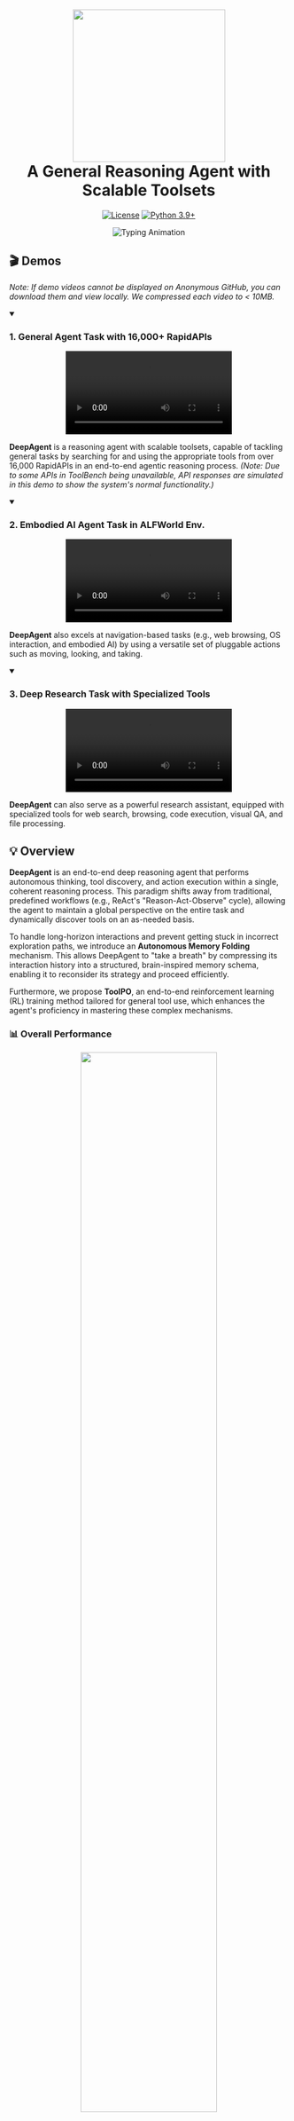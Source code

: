 <h1 align="center"> <img src="./figures/logo_deepagent.png" width="275" style="vertical-align:middle;"/><br>A General Reasoning Agent with Scalable Toolsets</a></h1>

<div align="center"> 

[![License](https://img.shields.io/badge/LICENSE-MIT-green.svg)](https://opensource.org/licenses/MIT) 
[![Python 3.9+](https://img.shields.io/badge/Python-3.9+-blue.svg)](https://www.python.org/downloads/release/python-390/) 
</div>

<div align="center">
  <img src="https://readme-typing-svg.herokuapp.com?font=Orbitron&size=20&duration=3000&pause=1000&color=005DE3&center=true&vCenter=true&width=800&lines=Welcome+to+DeepAgent;A+General+Reasoning+Agent+with+Scalable+Toolsets" alt="Typing Animation" />
</div>

## 🎬 Demos

*Note: If demo videos cannot be displayed on Anonymous GitHub, you can download them and view locally. We compressed each video to < 10MB.*

<!-- <table>
  <thead>
    <tr>
      <th width="50%" align="center">General Agent Task with 16,000+ RapidAPIs</a></th>
      <th width="50%" align="center">Embodied AI Agent Task in ALFWorld Env.</a></th>
    </tr>
  </thead>
  <tbody>
    <tr>
      <td align="center">
        <video src="https://github.com/user-attachments/assets/7aa586e9-a47a-425d-8d41-99226d2f6835" width="50%"></video>
      </td>
      <td align="center">
        <video src="https://github.com/user-attachments/assets/0fa74beb-cc9a-4316-a49c-54dbaa22ad81" width="50%"></video>
      </td>
    </tr>
    <tr>
      <td align="left">
        <b>DeepAgent</b> is a reasoning agent with scalable toolsets, it can handle general tasks with 16,000+ RapidAPIs by searching for and using the appropriate tools with deep agentic reasoning. 
        <br>
        <br>
        Rather than requiring humans to pre-define relevant tools for each task scenario, the model autonomously explores and selects appropriate tools to use, which fully unleashes the agent's autonomy.
      </td>
      <td align="left">
        <b>DeepAgent</b> can also handle navigation tasks (e.g., Web Agent and Embodied AI Agent tasks) with pluggable actions (e.g., moving, looking, taking, etc). 
        <br>
        <br>
        It can adjust the strategy dynamically based on the environment feedback, thus accomplishing the task within an end-to-end agentic reasoning process.
      </td>
    </tr>
  </tbody>
</table> -->

<details open>
<summary><h3>1. General Agent Task with 16,000+ RapidAPIs</h3></summary>

<div align="center">
    <video src="https://github.com/user-attachments/assets/7aa586e9-a47a-425d-8d41-99226d2f6835" />
</div>

**DeepAgent** is a reasoning agent with scalable toolsets, capable of tackling general tasks by searching for and using the appropriate tools from over 16,000 RapidAPIs in an end-to-end agentic reasoning process. *(Note: Due to some APIs in ToolBench being unavailable, API responses are simulated in this demo to show the system's normal functionality.)*

</details>

<details open>
<summary><h3>2. Embodied AI Agent Task in ALFWorld Env.</h3></summary>

<div align="center">
  <video src="https://github.com/user-attachments/assets/fe309384-9102-4d1e-a929-f8b9b4041243" />
</div>

**DeepAgent** also excels at navigation-based tasks (e.g., web browsing, OS interaction, and embodied AI) by using a versatile set of pluggable actions such as moving, looking, and taking.
</details>

<details open>
<summary><h3>3. Deep Research Task with Specialized Tools</h3></summary>

<div align="center">
  <video src="https://github.com/user-attachments/assets/a6278bfd-2ee9-44aa-9f74-82aa826d8778" />
</div>

**DeepAgent** can also serve as a powerful research assistant, equipped with specialized tools for web search, browsing, code execution, visual QA, and file processing.
</details>





## 💡 Overview


<!-- ![Model Comparison](<./figures/comparison.png>) -->

**DeepAgent** is an end-to-end deep reasoning agent that performs autonomous thinking, tool discovery, and action execution within a single, coherent reasoning process. This paradigm shifts away from traditional, predefined workflows (e.g., ReAct's "Reason-Act-Observe" cycle), allowing the agent to maintain a global perspective on the entire task and dynamically discover tools on an as-needed basis.

To handle long-horizon interactions and prevent getting stuck in incorrect exploration paths, we introduce an **Autonomous Memory Folding** mechanism. This allows DeepAgent to "take a breath" by compressing its interaction history into a structured, brain-inspired memory schema, enabling it to reconsider its strategy and proceed efficiently.

Furthermore, we propose **ToolPO**, an end-to-end reinforcement learning (RL) training method tailored for general tool use, which enhances the agent's proficiency in mastering these complex mechanisms.

### 📊 Overall Performance

<div align="center">
  <img src="./figures/overall_results.png" width="70%" />
</div>

We conduct extensive experiments on a wide range of benchmarks:
- **(1) General Tool-Use Tasks:** We evaluate DeepAgent on ToolBench, API-Bank, TMDB, Spotify, and ToolHop, which feature toolsets scaling from tens to over ten thousand distinct tools. 
- **(2) Downstream Applications:** We test its performance on ALFWorld, WebShop, GAIA, and Humanity's Last Exam (HLE), which require the use of domain-specific toolsets. The overall results in Figure show that DeepAgent achieves superior performance across all scenarios.

### ✨ The DeepAgent Framework

![Framework](<./figures/framework.png>)
**Key Features:**

- **Unified Agentic Reasoning**: DeepAgent departs from rigid, predefined workflows. It operates in a single stream of thought, autonomously reasoning about the task, dynamically discovering necessary tools, and executing actions. This allows the LRM to maintain a global perspective and unlock its full autonomous potential.

- **Autonomous Memory Folding & Brain-Inspired Memory**: When facing complex problems, DeepAgent can autonomously trigger memory folding. This process consolidates the interaction history into a structured memory, allowing the agent to restart its reasoning with a condensed yet comprehensive understanding of its progress. The memory architecture is brain-inspired and consists of:
    - **Episodic Memory**: A high-level log of key events, decisions, and sub-task completions.
    - **Working Memory**: Contains the most recent information, including the current sub-goal and near-term plans.
    - **Tool Memory**: Consolidates tool-related interactions, allowing the agent to learn from experience and refine its strategies.

- **End-to-End RL Training with ToolPO**: To effectively train the agent, we introduce ToolPO, a policy optimization method featuring:
    - An **LLM-based Tool Simulator** that mimics real-world APIs, ensuring stable and efficient training.
    - **Tool-Call Advantage Attribution**, which assigns fine-grained credit to correct tool invocation tokens, providing a more precise learning signal.

- **Broad Benchmark Support**: DeepAgent is designed to work with a diverse set of challenging benchmarks, including GAIA, HLE, ToolBench, ALFWorld, WebShop, and more.



## 🔧 Installation

###  Environment Setup
```bash
# Create conda environment
conda create -n deepagent python=3.9
conda activate deepagent

# Install requirements
# Note: A requirements.txt file is not provided. 
# Please install dependencies based on the imports in the source code.
# Key dependencies include:
pip install torch transformers sentence-transformers openai-async pyyaml
```

## 🏃 Quick Start

### Pre-preparation

#### Model Serving
Before running DeepAgent, ensure your reasoning model and auxiliary model are served using a framework like vLLM. DeepAgent is designed to work with powerful reasoning models as the main agent and can use an auxiliary model for tasks like memory generation and tool selection.

### Problem Solving Mode

To run on a benchmark dataset with tool search enabled, use the following command:
    
    ```bash
    python src/run_deep_agent.py \
        --config_path ./config/base_config.yaml \
        --dataset_name toolbench \
        --enable_tool_search \
        --eval
    ```

To run on a benchmark dataset with closed-set mode, use the following command:
    
    ```bash
    python src/run_deep_agent.py \
        --config_path ./config/base_config.yaml \
        --dataset_name gaia \
        --eval
    ```

**Parameters Explanation:**
- `--config_path`: Path to the main configuration file.
- `--dataset_name`: Name of the dataset to use (e.g., `gaia`, `hle`, `toolbench`, `api_bank`, `tmdb`, `spotify`, `toolhop`, `alfworld`, `webshop`).
- `--subset_num`: Number of samples to run from the dataset.
- `--enable_tool_search`: Allows the agent to search for tools. If disabled, it will only use the tools provided for the task (closed-set).
- `--enable_thought_folding`: Allows the agent to use the thought folding mechanism.
- `--eval`: Run evaluation on the results after generation.

### Benchmarks

The benchmarks we utilize are categorized into several types:
- **Complex Reasoning Benchmarks:** 
    - [GAIA](https://arxiv.org/abs/2311.12983)
    - [Humanity's Last Exam (HLE)](https://arxiv.org/abs/2501.14249)
- **Tool Use Benchmarks:**
    - [ToolBench](https://arxiv.org/abs/2307.16789)
    - [ToolHop](https://arxiv.org/abs/2305.18754)
    - [API-Bank](https://arxiv.org/abs/2304.08244)
    - [RestBench](https://arxiv.org/abs/2311.12983)
- **Embodied Agent Benchmarks:**
    - [ALFWorld](https://arxiv.org/abs/2010.03768)
- **Web Navigation Benchmarks:**
    - [WebShop](https://arxiv.org/abs/2207.01206)

All the pre-processed data can be found in the `./data/` directory.

### Evaluation

Our model inference script can automatically save the model's input and output for evaluation. To run the evaluation, use the `--eval` flag when running `run_deep_agent.py`. The evaluation scripts for each dataset are located in `src/evaluate/`.

## 📄 License

This project is released under the [MIT License](LICENSE).
